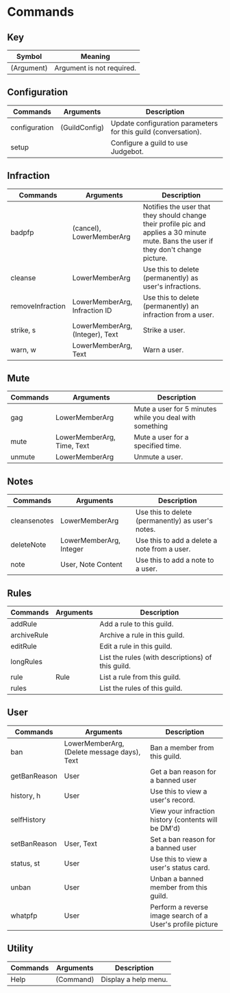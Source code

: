 # Commands

## Key 
| Symbol      | Meaning                        |
| ----------- | ------------------------------ |
| (Argument)  | Argument is not required.      |

## Configuration
| Commands      | Arguments     | Description                                                    |
| ------------- | ------------- | -------------------------------------------------------------- |
| configuration | (GuildConfig) | Update configuration parameters for this guild (conversation). |
| setup         |               | Configure a guild to use Judgebot.                             |

## Infraction
| Commands         | Arguments                       | Description                                                                                                                           |
| ---------------- | ------------------------------- | ------------------------------------------------------------------------------------------------------------------------------------- |
| badpfp           | (cancel), LowerMemberArg        | Notifies the user that they should change their profile pic and applies a 30 minute mute. Bans the user if they don't change picture. |
| cleanse          | LowerMemberArg                  | Use this to delete (permanently) as user's infractions.                                                                               |
| removeInfraction | LowerMemberArg, Infraction ID   | Use this to delete (permanently) an infraction from a user.                                                                           |
| strike, s        | LowerMemberArg, (Integer), Text | Strike a user.                                                                                                                        |
| warn, w          | LowerMemberArg, Text            | Warn a user.                                                                                                                          |

## Mute
| Commands | Arguments                  | Description                                             |
| -------- | -------------------------- | ------------------------------------------------------- |
| gag      | LowerMemberArg             | Mute a user for 5 minutes while you deal with something |
| mute     | LowerMemberArg, Time, Text | Mute a user for a specified time.                       |
| unmute   | LowerMemberArg             | Unmute a user.                                          |

## Notes
| Commands     | Arguments               | Description                                       |
| ------------ | ----------------------- | ------------------------------------------------- |
| cleansenotes | LowerMemberArg          | Use this to delete (permanently) as user's notes. |
| deleteNote   | LowerMemberArg, Integer | Use this to add a delete a note from a user.      |
| note         | User, Note Content      | Use this to add a note to a user.                 |

## Rules
| Commands    | Arguments | Description                                       |
| ----------- | --------- | ------------------------------------------------- |
| addRule     |           | Add a rule to this guild.                         |
| archiveRule |           | Archive a rule in this guild.                     |
| editRule    |           | Edit a rule in this guild.                        |
| longRules   |           | List the rules (with descriptions) of this guild. |
| rule        | Rule      | List a rule from this guild.                      |
| rules       |           | List the rules of this guild.                     |

## User
| Commands     | Arguments                                   | Description                                                |
| ------------ | ------------------------------------------- | ---------------------------------------------------------- |
| ban          | LowerMemberArg, (Delete message days), Text | Ban a member from this guild.                              |
| getBanReason | User                                        | Get a ban reason for a banned user                         |
| history, h   | User                                        | Use this to view a user's record.                          |
| selfHistory  |                                             | View your infraction history (contents will be DM'd)       |
| setBanReason | User, Text                                  | Set a ban reason for a banned user                         |
| status, st   | User                                        | Use this to view a user's status card.                     |
| unban        | User                                        | Unban a banned member from this guild.                     |
| whatpfp      | User                                        | Perform a reverse image search of a User's profile picture |

## Utility
| Commands | Arguments | Description          |
| -------- | --------- | -------------------- |
| Help     | (Command) | Display a help menu. |

